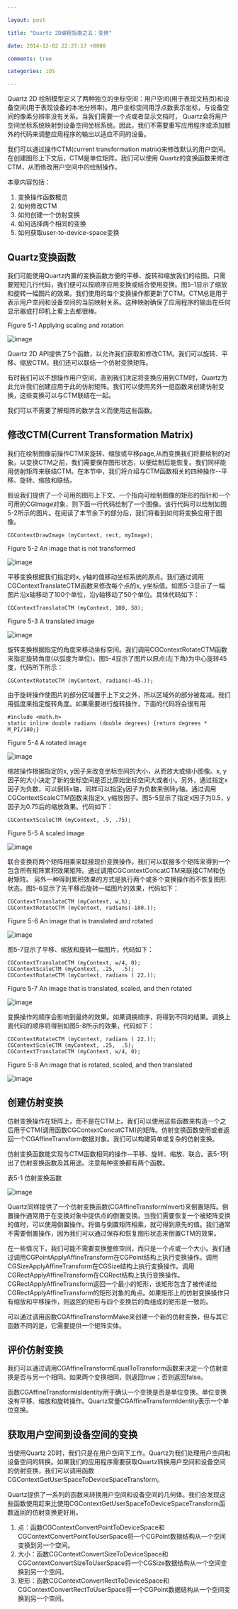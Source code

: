```yaml
---

layout: post

title: "Quartz 2D编程指南之五：变换"

date: 2014-12-02 22:27:17 +0800

comments: true

categories: iOS

---
```


Quartz 2D 绘制模型定义了两种独立的坐标空间：用户空间(用于表现文档页)和设备空间(用于表现设备的本地分辨率)。用户坐标空间用浮点数表示坐标，与设备空间的像素分辨率没有关系。当我们需要一个点或者显示文档时， Quartz会将用户空间坐标系统映射到设备空间坐标系统。因此，我们不需要重写应用程序或添加额外的代码来调整应用程序的输出以适应不同的设备。

我们可以通过操作CTM(current transformation matrix)来修改默认的用户空间。在创建图形上下文后，CTM是单位矩阵，我们可以使用 Quartz的变换函数来修改CTM，从而修改用户空间中的绘制操作。

本章内容包括：

1. 变换操作函数概览
2. 如何修改CTM
3. 如何创建一个仿射变换
4. 如何选择两个相同的变换
5. 如何获取user-to-device-space变换

## Quartz变换函数

我们可能使用Quartz内置的变换函数方便的平移、旋转和缩放我们的绘图。只需要短短几行代码，我们便可以按顺序应用变换或结合使用变换。图5-1显示了缩放和旋转一幅图片的效果。我们使用的每个变换操作都更新了CTM。CTM总是用于表示用户空间和设备空间的当前映射关系。这种映射确保了应用程序的输出在任何显示器或打印机上看上去都很棒。

Figure 5-1  Applying scaling and rotation

![image](https://developer.apple.com/library/ios/documentation/GraphicsImaging/Conceptual/drawingwithquartz2d/Art/spaces.gif)
 
Quartz 2D API提供了5个函数，以允许我们获取和修改CTM。我们可以旋转、平移、缩放CTM。我们还可以联结一个仿射变换矩阵。

有时我们可以不想操作用户空间，直到我们决定将变换应用到CTM时，Quartz为此允许我们创建应用于此的仿射矩阵。我们可以使用另外一组函数来创建仿射变换，这些变换可以与CTM联结在一起。

我们可以不需要了解矩阵的数学含义而使用这些函数。

## 修改CTM(Current Transformation Matrix)

我们在绘制图像前操作CTM来旋转、缩放或平移page,从而变换我们将要绘制的对象。以变换CTM之前，我们需要保存图形状态，以便绘制后能恢复。我们同样能用仿射矩阵来联结CTM。在本节中，我们将介绍与CTM函数相关的四种操作--平移、旋转、缩放和联结。

假设我们提供了一个可用的图形上下文、一个指向可绘制图像的矩形的指针和一个可用的CGImage对象，则下面一行代码绘制了一个图像。该行代码可以绘制如图5-2所示的图片。在阅读了本节余下的部分后，我们将看到如何将变换应用于图像。

	CGContextDrawImage (myContext, rect, myImage);

Figure 5-2  An image that is not transformed

![image](https://developer.apple.com/library/ios/documentation/GraphicsImaging/Conceptual/drawingwithquartz2d/Art/normal_rooster.gif)
 
平移变换根据我们指定的x, y轴的值移动坐标系统的原点。我们通过调用CGContextTranslateCTM函数来修改每个点的x, y坐标值。如图5-3显示了一幅图片沿x轴移动了100个单位，沿y轴移动了50个单位。具体代码如下：

	CGContextTranslateCTM (myContext, 100, 50);

Figure 5-3  A translated image

![image](https://developer.apple.com/library/ios/documentation/GraphicsImaging/Conceptual/drawingwithquartz2d/Art/translated_rooster.gif)
 
旋转变换根据指定的角度来移动坐标空间。我们调用CGContextRotateCTM函数来指定旋转角度(以弧度为单位)。图5-4显示了图片以原点(左下角)为中心旋转45度，代码所下所示：

	CGContextRotateCTM (myContext, radians(–45.));

由于旋转操作使图片的部分区域置于上下文之外，所以区域外的部分被裁减。我们用弧度来指定旋转角度。如果需要进行旋转操作，下面的代码将会很有用

	#include <math.h>
	static inline double radians (double degrees) {return degrees * M_PI/180;}
	
Figure 5-4  A rotated image

![image](https://developer.apple.com/library/ios/documentation/GraphicsImaging/Conceptual/drawingwithquartz2d/Art/rotated_rooster.gif)

缩放操作根据指定的x, y因子来改变坐标空间的大小，从而放大或缩小图像。x, y因子的大小决定了新的坐标空间是否比原始坐标空间大或者小。另外，通过指定x因子为负数，可以倒转x轴，同样可以指定y因子为负数来倒转y轴。通过调用CGContextScaleCTM函数来指定x, y缩放因子。图5-5显示了指定x因子为0.5，y因子为0.75后的缩放效果。代码如下：

	CGContextScaleCTM (myContext, .5, .75);

Figure 5-5  A scaled image

![image](https://developer.apple.com/library/ios/documentation/GraphicsImaging/Conceptual/drawingwithquartz2d/Art/scaled_rooster.gif)
 
联合变换将两个矩阵相乘来联接现价变换操作。我们可以联接多个矩阵来得到一个包含所有矩阵累积效果矩阵。通过调用CGContextConcatCTM来联接CTM和仿射矩阵。
另外一种得到累积效果的方式是执行两个或多个变换操作而不恢复图形状态。图5-6显示了先平移后旋转一幅图片的效果，代码如下：

	CGContextTranslateCTM (myContext, w,h);
	CGContextRotateCTM (myContext, radians(-180.));
 
Figure 5-6  An image that is translated and rotated

![image](https://developer.apple.com/library/ios/documentation/GraphicsImaging/Conceptual/drawingwithquartz2d/Art/tr_rooster.gif)
 
图5-7显示了平移、缩放和旋转一幅图片，代码如下：

	CGContextTranslateCTM (myContext, w/4, 0);
	CGContextScaleCTM (myContext, .25,  .5);
	CGContextRotateCTM (myContext, radians ( 22.));

Figure 5-7  An image that is translated, scaled, and then rotated

![image](https://developer.apple.com/library/ios/documentation/GraphicsImaging/Conceptual/drawingwithquartz2d/Art/tsr_rooster.gif)
 
变换操作的顺序会影响到最终的效果。如果调换顺序，将得到不同的结果。调换上面代码的顺序将得到如图5-8所示的效果，代码如下：

	CGContextRotateCTM (myContext, radians ( 22.));
	CGContextScaleCTM (myContext, .25,  .5);
	CGContextTranslateCTM (myContext, w/4, 0);

Figure 5-8  An image that is rotated, scaled, and then translated

![image](https://developer.apple.com/library/ios/documentation/GraphicsImaging/Conceptual/drawingwithquartz2d/Art/rst_rooster.gif)
 
## 创建仿射变换

仿射变换操作在矩阵上，而不是在CTM上。我们可以使用这些函数来构造一个之后用于CTM(调用函数CGContextConcatCTM)的矩阵。仿射变换函数使用或者返回一个CGAffineTransform数据对象。我们可以构建简单或复杂的仿射变换。

仿射变换函数能实现与CTM函数相同的操作--平移、旋转、缩放、联合。表5-1列出了仿射变换函数及其用途。注意每种变换都有两个函数。

表5-1 仿射变换函数

![image](http://a3.qpic.cn/psb?/V130i6W71atwfr/hkufClsdxuBLYsVz20Qnbp7zDQIfQE6MOeYCjgzwCVc!/b/dPEupXMnLwAA&bo=mgdqAQAAAAADB9Q!&rf=viewer_4)

Quartz同样提供了一个仿射变换函数(CGAffineTransformInvert)来倒置矩阵。倒置操作通常用于在变换对象中提供点的倒置变换。当我们需要恢复一个被矩阵变换的值时，可以使用倒置操作。将值与倒置矩阵相乘，就可得到原先的值。我们通常不需要倒置操作，因为我们可以通过保存和恢复图形状态来倒置CTM的效果。

在一些情况下，我们可能不需要变换整修空间，而只是一个点或一个大小。我们通过调用CGPointApplyAffineTransform在CGPoint结构上执行变换操作。调用CGSizeApplyAffineTransform在CGSize结构上执行变换操作。调用CGRectApplyAffineTransform在CGRect结构上执行变换操作。CGRectApplyAffineTransform返回一个最小的矩形，该矩形包含了被传递给CGRectApplyAffineTransform的矩形对象的角点。如果矩形上的仿射变换操作只有缩放和平移操作，则返回的矩形与四个变换后的角组成的矩形是一致的。

可以通过调用函数CGAffineTransformMake来创建一个新的仿射变换，但与其它函数不同的是，它需要提供一个矩阵实体。

## 评价仿射变换

我们可以通过调用CGAffineTransformEqualToTransform函数来决定一个仿射变换是否与另一个相同。如果两个变换相同，则返回true；否则返回false。

函数CGAffineTransformIsIdentity用于确认一个变换是否是单位变换。单位变换没有平移、缩放和旋转操作。Quartz常量CGAffineTransformIdentity表示一个单位变换。

## 获取用户空间到设备空间的变换

当使用Quartz 2D时，我们只是在用户空间下工作。Quartz为我们处理用户空间和设备空间的转换。如果我们的应用程序需要获取Quartz转换用户空间和设备空间的仿射变换，我们可以调用函数CGContextGetUserSpaceToDeviceSpaceTransform。

Quartz提供了一系列的函数来转换用户空间和设备空间的几何体。我们会发现这些函数使用赶来比使用CGContextGetUserSpaceToDeviceSpaceTransform函数返回的仿射变换更好用。

1. 点：函数CGContextConvertPointToDeviceSpace和CGContextConvertPointToUserSpace将一个CGPoint数据结构从一个空间变换到另一个空间。
2. 大小：函数CGContextConvertSizeToDeviceSpace和CGContextConvertSizeToUserSpace将一个CGSize数据结构从一个空间变换到另一个空间。
3. 矩形：函数CGContextConvertRectToDeviceSpace和CGContextConvertRectToUserSpace将一个CGPoint数据结构从一个空间变换到另一个空间。
